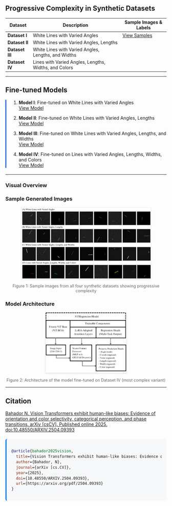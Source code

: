 ## Progressive Complexity in Synthetic Datasets

| Dataset | Description | Sample Images & Labels |
|---------|------------|------------------------|
| **Dataset I** | White Lines with Varied Angles | [View Samples](https://huggingface.co/datasets/nubahador/LinePropsDataset/tree/main) |
| **Dataset II** | White Lines with Varied Angles, Lengths | |
| **Dataset III** | White Lines with Varied Angles, Lengths, and Widths | |
| **Dataset IV** | Lines with Varied Angles, Lengths, Widths, and Colors | |

---

## Fine-tuned Models

<div style="border-left: 3px solid #0366d6; padding-left: 15px; margin-bottom: 20px;">

1. **Model I**: Fine-tuned on White Lines with Varied Angles  
   [View Model](https://huggingface.co/nubahador/FT-Transformer-LineProps/tree/main/white_lines_varying_angles_fine_tuned_model)

2. **Model II**: Fine-tuned on White Lines with Varied Angles, Lengths  
   [View Model](https://huggingface.co/nubahador/FT-Transformer-LineProps/tree/main/white_lines_varying_angles_lengths_fine_tuned_model)

3. **Model III**: Fine-tuned on White Lines with Varied Angles, Lengths, and Widths  
   [View Model](https://huggingface.co/nubahador/FT-Transformer-LineProps/tree/main/white_lines_with_varying_angles_lengths_and_widths_fine_tuned_model)

4. **Model IV**: Fine-tuned on Lines with Varied Angles, Lengths, Widths, and Colors  
   [View Model](https://huggingface.co/nubahador/FT-Transformer-LineProps/tree/main/white_lines_with_varying_angles_lengths_widths_colors_fine_tuned_model)

</div>

---

### Visual Overview

### Sample Generated Images
<div align="center">
  <img src="https://github.com/nbahador/Vision_Transformers_Exhibit_Human_Like_Biases/blob/main/Figures/Sample_generated_images.png" alt="Sample generated images for all datasets" style="max-width: 80%; border: 1px solid #eee; box-shadow: 0 2px 4px rgba(0,0,0,0.1);">
  <p style="font-size: 0.9em; color: #666;">Figure 1: Sample images from all four synthetic datasets showing progressive complexity</p>
</div>

### Model Architecture
<div align="center">
  <img src="https://github.com/nbahador/Vision_Transformers_Exhibit_Human_Like_Biases/blob/main/Figures/Fine-tuned_on_Lines_with_Varied_Angles_Lengths_Widths_and_Colors.png" alt="Architecture diagram of Fine-Tuned Model on Dataset IV" style="width: 50%; border: 1px solid #eee; box-shadow: 0 2px 4px rgba(0,0,0,0.1);">
  <p style="font-size: 0.9em; color: #666;">Figure 2: Architecture of the model fine-tuned on Dataset IV (most complex variant)</p>
</div>

---

## Citation

[Bahador N. Vision Transformers exhibit human-like biases: Evidence of orientation and color selectivity, categorical perception, and phase transitions. arXiv [csCV]. Published online 2025. doi:10.48550/ARXIV.2504.09393
 	 ](https://arxiv.org/pdf/2504.09393)

<div style="background-color: #f6f8fa; padding: 15px; border-radius: 6px; border-left: 4px solid #2188ff; margin: 20px 0;">

```bibtex
@article{bahador2025vision,
  title={Vision Transformers exhibit human-like biases: Evidence of orientation and color selectivity, categorical perception, and phase transitions},
  author={Bahador, N},
  journal={arXiv [cs.CV]},
  year={2025},
  doi={10.48550/ARXIV.2504.09393},
  url={https://arxiv.org/pdf/2504.09393}
}
